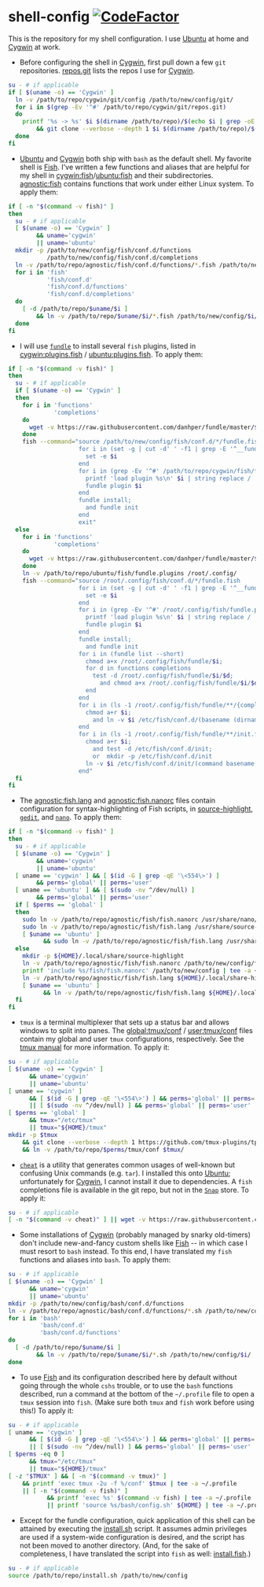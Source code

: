 # shell-config [![CodeFactor](https://www.codefactor.io/repository/github/hunter-richardson/shell-config/badge)](https://www.codefactor.io/repository/github/hunter-richardson/shell-config)
This is the repository for my shell configuration. I use [Ubuntu](https://ubuntu.com) at home and [Cygwin](https://cygwin.com) at work.
- Before configuring the shell in [Cygwin](https://cygwin.com), first pull down a few `git` repositories. [repos.git](cygwin/git/repos.git) lists the repos I use for [Cygwin](https://cygwin.com).
```bash
su - # if applicable
if [ $(uname -o) == 'Cygwin' ]
  ln -v /path/to/repo/cygwin/git/config /path/to/new/config/git/
  for i in $(grep -Ev '^#' /path/to/repo/cygwin/git/repos.git)
  do
    printf '%s -> %s' $i $(dirname /path/to/repo)/$(echo $i | grep -oE '[^//]+$' | cut -d'.' -f1)
        && git clone --verbose --depth 1 $i $(dirname /path/to/repo)/$(echo $i | grep -oE '[^//]+$' | cut -d'.' -f1)
  done
fi
```
- [Ubuntu](https://ubuntu.com) and [Cygwin](https://cygwin.com) both ship with `bash` as the default shell. My favorite shell is [Fish](https://fishshell.com). I've written a few functions and aliases that are helpful for my shell in [cygwin:fish](cygwin/fish)/[ubuntu:fish](ubuntu/fish) and their subdirectories. [agnostic:fish](agnostic/fish/conf.d/functions) contains functions that work under either Linux system. To apply them:
```bash
if [ -n "$(command -v fish)" ]
then
  su - # if applicable
  [ $(uname -o) == 'Cygwin' ]
        && uname='cygwin'
        || uname='ubuntu'
  mkdir -p /path/to/new/config/fish/conf.d/functions
           /path/to/new/config/fish/conf.d/completions
  ln -v /path/to/repo/agnostic/fish/conf.d/functions/*.fish /path/to/new/config/fish/conf.d/functions/
  for i in 'fish'
           'fish/conf.d'
           'fish/conf.d/functions'
           'fish/conf.d/completions'
  do
    [ -d /path/to/repo/$uname/$i ]
        && ln -v /path/to/repo/$uname/$i/*.fish /path/to/new/config/$i/
  done
fi
```
- I will use [`fundle`](https://github.com/danhper/fundle) to install several `fish` plugins, listed in [cygwin:plugins.fish](cygwin/fish/plugins.fish) / [ubuntu:plugins.fish](ubuntu/fish/plugins.fish). To apply them:
```bash
if [ -n "$(command -v fish)" ]
then
  su - # if applicable
  if [ $(uname -o) == 'Cygwin' ]
  then
    for i in 'functions'
             'completions'
    do
      wget -v https://raw.githubusercontent.com/danhper/fundle/master/$i/fundle.fish -O /path/to/new/config/conf.d/$i/fundle.fish
    done
    fish --command="source /path/to/new/config/fish/conf.d/*/fundle.fish
                    for i in (set -g | cut -d' ' -f1 | grep -E '^__fundle.*_plugin')
                      set -e $i
                    end
                    for i in (grep -Ev '^#' /path/to/repo/cygwin/fish/fundle.plugins)
                      printf 'load plugin %s\n' $i | string replace / :
                      fundle plugin $i
                    end
                    fundle install;
                      and fundle init
                    end
                    exit"
  else
    for i in 'functions'
             'completions'
    do
      wget -v https://raw.githubusercontent.com/danhper/fundle/master/$i/fundle.fish -O /root/.config/conf.d/$i/fundle.fish
    done
    ln -v /path/to/repo/ubuntu/fish/fundle.plugins /root/.config/
    fish --command="source /root/.config/fish/conf.d/*/fundle.fish
                    for i in (set -g | cut -d' ' -f1 | grep -E '^__fundle.*_plugin')
                      set -e $i
                    end
                    for i in (grep -Ev '^#' /root/.config/fish/fundle.plugins)
                      printf 'load plugin %s\n' $i | string replace / :
                      fundle plugin $i
                    end
                    fundle install;
                      and fundle init
                    for i in (fundle list --short)
                      chmod a+x /root/.config/fish/fundle/$i;
                      for d in functions completions
                        test -d /root/.config/fish/fundle/$i/$d;
                          and chmod a+x /root/.config/fish/fundle/$i/$d
                      end
                    end
                    for i in (ls -1 /root/.config/fish/fundle/**/{completions,functions}/*.fish)
                      chmod a+r $i;
                        and ln -v $i /etc/fish/conf.d/(basename (dirname $i))/
                    end
                    for i in (ls -1 /root/.config/fish/fundle/**/init.fish)
                      chmod a+r $i;
                        and test -d /etc/fish/conf.d/init;
                        or  mkdir -p /etc/fish/conf.d/init
                      ln -v $i /etc/fish/conf.d/init/(command basename (command dirname $i)).fish
                    end"
  fi
fi
```
- The [agnostic:fish.lang](agnostic/fish/fish.lang) and [agnostic:fish.nanorc](agnostic/fish/fish.nanorc) files contain configuration for syntax-highlighting of Fish scripts, in [source-highlight](https://gnu.org/software/src-highlight), 
[`gedit`](https://wiki.gnome.org/Apps/Gedit), and [`nano`](https://nano-editor.org). To apply them:
```bash
if [ -n "$(command -v fish)" ]
then
  su - # if applicable
  [ $(uname -o) == 'Cygwin' ]
        && uname='cygwin'
        || uname='ubuntu'
  [ uname == 'cygwin' ] && [ $(id -G | grep -qE '\<554\>') ]
        && perms='global' || perms='user'
  [ uname == 'ubuntu' ] && [ $(sudo -nv ^/dev/null) ]
        && perms='global' || perms='user'
  if [ $perms == 'global' ]
  then
    sudo ln -v /path/to/repo/agnostic/fish/fish.nanorc /usr/share/nano/fish.nanorc
    sudo ln -v /path/to/repo/agnostic/fish/fish.lang /usr/share/source-highlight/
    [ $uname == 'ubuntu' ]
          && sudo ln -v /path/to/repo/agnostic/fish/fish.lang /usr/share/gtksourceview-3.0/language-specs/
  else
    mkdir -p ${HOME}/.local/share/source-highlight
    ln -v /path/to/repo/agnostic/fish/fish.nanorc /path/to/new/config/fish/fish.nanorc
    printf 'include %s/fish/fish.nanorc' /path/to/new/config | tee -a ~/.nanorc
    ln -v /path/to/repo/agnostic/fish/fish.lang ${HOME}/.local/share-highlight/
    [ $uname == 'ubuntu' ]
          && ln -v /path/to/repo/agnostic/fish/fish.lang ${HOME}/.local/share/gtksourceview-3.0/language-specs/
  fi
fi
```
- `tmux` is a terminal multiplexer that sets up a status bar and allows windows to split into panes. The [global:tmux/conf](global/tmux/conf) / [user:tmux/conf](user/tmux/conf) files contain my global and user `tmux` configurations, respectively. See the [tmux manual](https://man.openbsd.org/OpenBSD-current/man1/tmux.1) for more information. To apply it:
```bash
su - # if applicable
[ $(uname -o) == 'Cygwin' ]
      && uname='cygwin'
      || uname='ubuntu'
[ uname == 'cygwin' ]
      && [ $(id -G | grep -qE '\<554\>') ] && perms='global' || perms='user'
      || [ $(sudo -nv ^/dev/null) ] && perms='global' || perms='user'
[ $perms == 'global' ]
      && tmux="/etc/tmux"
      || tmux="${HOME}/tmux"
mkdir -p $tmux
    && git clone --verbose --depth 1 https://github.com/tmux-plugins/tpm $tmux/tpm
    && ln -v /path/to/repo/$perms/tmux/conf $tmux/
```
- [`cheat`](https://github.com/cheat/cheat) is a utility that generates common usages of well-known but confusing Unix commands (e.g. `tar`). I installed this onto [Ubuntu](https://ubuntu.com); unfortunately for [Cygwin](https://cygwin.com), I cannot install it due to dependencies. A `fish` completions file is available in the git repo, but not in the [`Snap`](https://snapcraft.io) store. To apply it:
```bash
su - # if applicable
[ -n "$(command -v cheat)" ] || wget -v https://raw.githubusercontent.com/cheat/cheat/master/cheat/autocompletion/cheat/fish -O /path/to/new/config/fish/conf.d/completions/cheat.fish
```
- Some installations of [Cygwin](https://cygwin.com) (probably managed by snarky old-timers) don't include new-and-fancy custom shells like [Fish](https://fishshell.com) -- in which case I must resort to `bash` instead. To this end, I have translated my `fish` functions and aliases into `bash`. To apply them:
```bash
su - # if applicable
[ $(uname -o) == 'Cygwin' ]
      && uname='cygwin'
      || uname='ubuntu'
mkdir -p /path/to/new/config/bash/conf.d/functions
ln -v /path/to/repo/agnostic/bash/conf.d/functions/*.sh /path/to/new/config/bash/conf.d/functions/
for i in 'bash'
         'bash/conf.d'
         'bash/conf.d/functions'
do
  [ -d /path/to/repo/$uname/$i ]
        && ln -v /path/to/repo/$uname/$i/*.sh /path/to/new/config/$i/
done
```
- To use [Fish](https://fishshell.com) and its configuration described here by default without going through the whole `cshs` trouble, or to use the `bash` functions described, run a command at the bottom of the `~/.profile` file to open a `tmux` session into `fish`. (Make sure both `tmux` and `fish` work before using this!) To apply it:
```bash
su - # if applicable
[ uname == 'cygwin' ]
      && [ $(id -G | grep -qE '\<554\>') ] && perms='global' || perms='user'
      || [ $(sudo -nv ^/dev/null) ] && perms='global' || perms='user'
[ $perms -eq 0 ]
      && tmux="/etc/tmux"
      || tmux="${HOME}/tmux"
[ -z "$TMUX" ] && [ -n "$(command -v tmux)" ]
    && printf 'exec tmux -2u -f %/conf' $tmux | tee -a ~/.profile
    || [ -n "$(command -v fish)" ]
           && printf 'exec %s' $(command -v fish) | tee -a ~/.profile
           || printf 'source %s/bash/config.sh' ${HOME} | tee -a ~/.profile
```
- Except for the fundle configuration, quick application of this shell can be attained by executing the [install.sh](install.sh) script. It assumes admin privileges are used if a system-wide configuration is desired, and the script has not been moved to another directory. (And, for the sake of completeness, I have translated the script into `fish` as well:  [install.fish](install.fish).)
```bash
su - # if applicable
source /path/to/repo/install.sh /path/to/new/config
```

